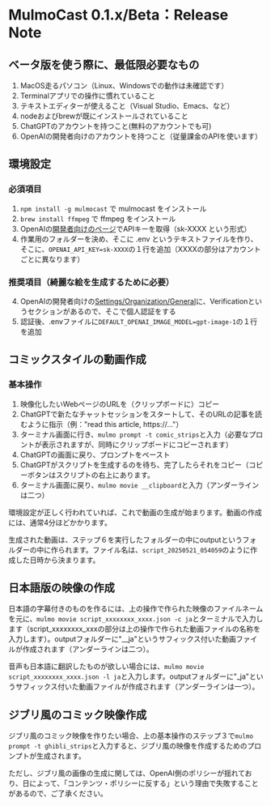 # MulmoCast 0.1.x/Beta：Release Note

## ベータ版を使う際に、最低限必要なもの

1. MacOS走るパソコン（Linux、Windowsでの動作は未確認です）
2. Terminalアプリでの操作に慣れていること
3. テキストエディターが使えること（Visual Studio、Emacs、など）
4. nodeおよびbrewが既にインストールされていること
5. ChatGPTのアカウントを持つこと(無料のアカウントでも可)
6. OpenAIの開発者向けのアカウントを持つこと（従量課金のAPIを使います）

## 環境設定

### 必須項目

1. ```npm install -g mulmocast``` で mulmocast をインストール
2. ```brew install ffmpeg``` で ffmpeg をインストール
3. OpenAIの[開発者向けのページ](https://platform.openai.com/settings/organization/api-keys)でAPIキーを取得（sk-XXXX という形式）
3. 作業用のフォルダーを決め、そこに .env というテキストファイルを作り、そこに、```OPENAI_API_KEY=sk-XXXX```の１行を追加（XXXXの部分はアカウントごとに異なります）

### 推奨項目（綺麗な絵を生成するために必要）
4. OpenAIの開発者向けの[Settings/Organization/General](https://platform.openai.com/settings/organization/general)に、Verificationというセクションがあるので、そこで個人認証をする
5. 認証後、.envファイルに```DEFAULT_OPENAI_IMAGE_MODEL=gpt-image-1```の１行を追加

## コミックスタイルの動画作成

### 基本操作

1. 映像化したいWebページのURLを（クリップボードに）コピー
2. ChatGPTで新たなチャットセッションをスタートして、そのURLの記事を読むように指示（例："read this article, https://..."）
3. ターミナル画面に行き、```mulmo prompt -t comic_strips```と入力（必要なプロントが表示されますが、同時にクリップポードにコピーされます）
4. ChatGPTの画面に戻り、プロンプトをペースト
5. ChatGPTがスクリプトを生成するのを待ち、完了したらそれをコピー（コピーボタンはスクリプトの右上にあります。
6. ターミナル画面に戻り、```mulmo movie __clipboard```と入力（アンダーラインは二つ）

環境設定が正しく行われていれば、これで動画の生成が始まります。動画の作成には、通常4分ほどかかります。

生成された動画は、ステップ６を実行したフォルダーの中にoutputというフォルダーの中に作られます。ファイル名は、```script_20250521_054059```のように作成した日時から決まります。

## 日本語版の映像の作成

日本語の字幕付きのものを作るには、上の操作で作られた映像のファイルネームを元に、```mulmo movie script_xxxxxxxx_xxxx.json -c ja```とターミナルで入力します（script_xxxxxxxx_xxxの部分は上の操作で作られた動画ファイルの名称を入力します）。outputフォルダーに"__ja"というサフィックス付いた動画ファイルが作成されます（アンダーラインは二つ）。

音声も日本語に翻訳したものが欲しい場合には、```mulmo movie script_xxxxxxxx_xxxx.json -l ja```と入力します。outputフォルダーに"_ja"というサフィックス付いた動画ファイルが作成されます（アンダーラインは一つ）。

## ジブリ風のコミック映像作成

ジブリ風のコミック映像を作りたい場合、上の基本操作のステップ３で```mulmo prompt -t ghibli_strips```と入力すると、ジブリ風の映像を作成するためのプロンプトが生成されます。

ただし、ジブリ風の画像の生成に関しては、OpenAI側のポリシーが揺れており、日によって、「コンテンツ・ポリシーに反する」という理由で失敗することがあるので、ご了承ください。